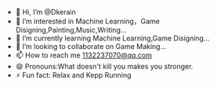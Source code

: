 - 👋 Hi, I’m @Dkerain
- 👀 I’m interested in Machine Learning，Game Disigning,Painting,Music,Writing...
- 🌱 I’m currently learning Machine Learning,Game Disigning...
- 💞️ I’m looking to collaborate on Game Making...
- 📫 How to reach me 1132237070@qq.com
- 😄 Pronouns:What doesn't kill you makes you stronger.
- ⚡ Fun fact: Relax and Kepp Running

<!---
Dkerain/Dkerain is a ✨ special ✨ repository because its `README.md` (this file) appears on your GitHub profile.
You can click the Preview link to take a look at your changes.
--->
